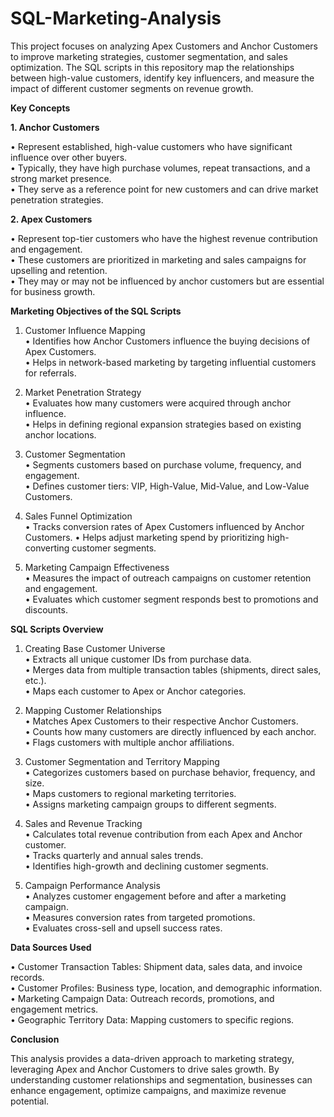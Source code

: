 # SQL-Marketing-Analysis
This project focuses on analyzing Apex Customers and Anchor Customers to improve marketing strategies, customer segmentation, and sales optimization. The SQL scripts in this repository map the relationships between high-value customers, identify key influencers, and measure the impact of different customer segments on revenue growth.  

**Key Concepts**  

**1. Anchor Customers** 

•	Represent established, high-value customers who have significant influence over other buyers.  
•	Typically, they have high purchase volumes, repeat transactions, and a strong market presence.  
•	They serve as a reference point for new customers and can drive market penetration strategies.

**2. Apex Customers**  

•	Represent top-tier customers who have the highest revenue contribution and engagement.  
•	These customers are prioritized in marketing and sales campaigns for upselling and retention.  
•	They may or may not be influenced by anchor customers but are essential for business growth.

**Marketing Objectives of the SQL Scripts**  

1. Customer Influence Mapping  
•	Identifies how Anchor Customers influence the buying decisions of Apex Customers.  
•	Helps in network-based marketing by targeting influential customers for referrals.

2. Market Penetration Strategy  
•	Evaluates how many customers were acquired through anchor influence.  
•	Helps in defining regional expansion strategies based on existing anchor locations.

3. Customer Segmentation  
•	Segments customers based on purchase volume, frequency, and engagement.  
•	Defines customer tiers: VIP, High-Value, Mid-Value, and Low-Value Customers.

4. Sales Funnel Optimization  
•	Tracks conversion rates of Apex Customers influenced by Anchor Customers. 
•	Helps adjust marketing spend by prioritizing high-converting customer segments.

5. Marketing Campaign Effectiveness  
•	Measures the impact of outreach campaigns on customer retention and engagement.  
•	Evaluates which customer segment responds best to promotions and discounts.

**SQL Scripts Overview**  

1. Creating Base Customer Universe  
•	Extracts all unique customer IDs from purchase data.  
•	Merges data from multiple transaction tables (shipments, direct sales, etc.).  
•	Maps each customer to Apex or Anchor categories.

2. Mapping Customer Relationships  
•	Matches Apex Customers to their respective Anchor Customers.  
•	Counts how many customers are directly influenced by each anchor.  
•	Flags customers with multiple anchor affiliations.

3. Customer Segmentation and Territory Mapping  
•	Categorizes customers based on purchase behavior, frequency, and size.  
•	Maps customers to regional marketing territories.  
•	Assigns marketing campaign groups to different segments.

4. Sales and Revenue Tracking  
•	Calculates total revenue contribution from each Apex and Anchor customer.  
•	Tracks quarterly and annual sales trends.    
•	Identifies high-growth and declining customer segments.

5. Campaign Performance Analysis  
•	Analyzes customer engagement before and after a marketing campaign.  
•	Measures conversion rates from targeted promotions.  
•	Evaluates cross-sell and upsell success rates.

**Data Sources Used**  

•	Customer Transaction Tables: Shipment data, sales data, and invoice records.  
•	Customer Profiles: Business type, location, and demographic information.  
•	Marketing Campaign Data: Outreach records, promotions, and engagement metrics.  
•	Geographic Territory Data: Mapping customers to specific regions.   

**Conclusion**  

This analysis provides a data-driven approach to marketing strategy, leveraging Apex and Anchor Customers to drive sales growth. By understanding customer relationships and segmentation, businesses can enhance engagement, optimize campaigns, and maximize revenue potential.  
